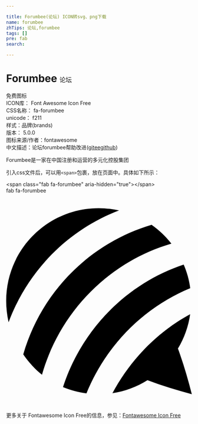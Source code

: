 ```yaml
---

title: Forumbee(论坛) ICON转svg、png下载
name: forumbee
zhTips: 论坛,forumbee
tags: []
pre: fab
search: 

---
```


# Forumbee  <small style="font-size: 60%;font-weight: 100">论坛</small>


<div class="detail-page">
<p>
<span><span class="badge-success badge">免费图标</span> </span>
<br/>
<span>
ICON库：
<span class="badge-secondary badge">Font Awesome Icon Free</span> 
</span>
<br/>
<span>
CSS名称：
<span class="badge-secondary badge">fa-forumbee</span> 
</span>
<br/>
<span>
unicode：
<span class="badge-secondary badge">f211</span> 
<copy-btn content='f211' btn-title=""></copy-btn>
<copy-btn :content='String.fromCodePoint(parseInt("f211", 16))' btn-title="复制U"></copy-btn>
</span><br/><span>样式：<span class="badge-light badge">品牌(brands)</span></span>
<br/>
<span>
版本：
<span class="badge-secondary badge">5.0.0</span> 
</span>
<br/>
<span>图标来源/作者：<span class="badge-light badge">fontawesome</span></span> 
<br/>
<span class="zh-detail">中文描述：<span class="badge-primary badge">论坛</span><span class="badge-primary badge">forumbee</span><span class="help-link"><span>帮助改进</span>(<a href="https://gitee.com/liuwave/icon-helper/edit/master/json/fontawesome/brands/forumbee.json" target="_blank" rel="noopener noreferrer">gitee</a><a href="https://github.com/liuwave/icon-helper/edit/master/json/fontawesome/brands/forumbee.json" target="_blank" rel="noopener noreferrer">github</a></span>)</span><br/>
</p>
</div><div class="description description alert alert-light">Forumbee是一家在中国注册和运营的多元化控股集团</div>
<div class="alert alert-dark">
  <i class="fab fa-forumbee fa-xs"></i>
  <i class="fab fa-forumbee fa-sm"></i>
  <i class="fab fa-forumbee fa-lg"></i>
  <i class="fab fa-forumbee fa-2x"></i>
  <i class="fab fa-forumbee fa-3x"></i>
  <i class="fab fa-forumbee fa-5x"></i>
  <i class="fab fa-forumbee fa-7x"></i>
</div>
<div>
  <p>引入css文件后，可以用<code>&lt;span&gt;</code>包裹，放在页面中。具体如下所示：    
  </p>
  <div class="alert alert-primary" style="font-size: 14px">
    &lt;span class="fab fa-forumbee" aria-hidden="true"&gt;&lt;/span&gt;
    <copy-btn content='<span class="fab fa-forumbee" aria-hidden="true"></span>'></copy-btn>
  </div>
  <div class="alert alert-secondary">
    <i class="fab fa-forumbee"
    style="font-size: 24px"
    aria-hidden="true"></i> fab fa-forumbee
    <copy-btn content="fab fa-forumbee" btn-title="复制图标名称"></copy-btn>
  </div>
</div>
<div id="svg" class="svg-wrap">
<svg xmlns="http://www.w3.org/2000/svg" viewBox="0 0 448 512"><path d="M5.8 309.7C2 292.7 0 275.5 0 258.3 0 135 99.8 35 223.1 35c16.6 0 33.3 2 49.3 5.5C149 87.5 51.9 186 5.8 309.7zm392.9-189.2C385 103 369 87.8 350.9 75.2c-149.6 44.3-266.3 162.1-309.7 312 12.5 18.1 28 35.6 45.2 49 43.1-151.3 161.2-271.7 312.3-315.7zm15.8 252.7c15.2-25.1 25.4-53.7 29.5-82.8-79.4 42.9-145 110.6-187.6 190.3 30-4.4 58.9-15.3 84.6-31.3 35 13.1 70.9 24.3 107 33.6-9.3-36.5-20.4-74.5-33.5-109.8zm29.7-145.5c-2.6-19.5-7.9-38.7-15.8-56.8C290.5 216.7 182 327.5 137.1 466c18.1 7.6 37 12.5 56.6 15.2C240 367.1 330.5 274.4 444.2 227.7z"/></svg>
</div>
<detail full-name='fa-forumbee'></detail>
    
<div><p>更多关于  Fontawesome Icon Free的信息，参见：<a target="_blank" href="https://iconhelper.cn/fontawesome.html">Fontawesome Icon Free</a>
</p></div>
